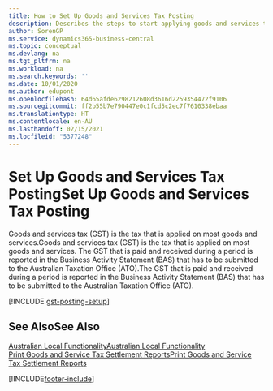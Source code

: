 ```yaml
---
title: How to Set Up Goods and Services Tax Posting
description: Describes the steps to start applying goods and services tax (GST) to goods and services.
author: SorenGP
ms.service: dynamics365-business-central
ms.topic: conceptual
ms.devlang: na
ms.tgt_pltfrm: na
ms.workload: na
ms.search.keywords: ''
ms.date: 10/01/2020
ms.author: edupont
ms.openlocfilehash: 64d65afde6298212608d3616d2259354472f9106
ms.sourcegitcommit: ff2b55b7e790447e0c1fcd5c2ec7f7610338ebaa
ms.translationtype: HT
ms.contentlocale: en-AU
ms.lasthandoff: 02/15/2021
ms.locfileid: "5377248"
---
```

# <a name="set-up-goods-and-services-tax-posting"></a><span data-ttu-id="11133-103">Set Up Goods and Services Tax Posting</span><span class="sxs-lookup"><span data-stu-id="11133-103">Set Up Goods and Services Tax Posting</span></span>
<span data-ttu-id="11133-104">Goods and services tax (GST) is the tax that is applied on most goods and services.</span><span class="sxs-lookup"><span data-stu-id="11133-104">Goods and services tax (GST) is the tax that is applied on most goods and services.</span></span> <span data-ttu-id="11133-105">The GST that is paid and received during a period is reported in the Business Activity Statement (BAS) that has to be submitted to the Australian Taxation Office (ATO).</span><span class="sxs-lookup"><span data-stu-id="11133-105">The GST that is paid and received during a period is reported in the Business Activity Statement (BAS) that has to be submitted to the Australian Taxation Office (ATO).</span></span>  

[!INCLUDE [gst-posting-setup](../includes/AUNZ/gst-posting-setup.md)]

## <a name="see-also"></a><span data-ttu-id="11133-106">See Also</span><span class="sxs-lookup"><span data-stu-id="11133-106">See Also</span></span>

[<span data-ttu-id="11133-107">Australian Local Functionality</span><span class="sxs-lookup"><span data-stu-id="11133-107">Australian Local Functionality</span></span>](australia-local-functionality.md)  
[<span data-ttu-id="11133-108">Print Goods and Service Tax Settlement Reports</span><span class="sxs-lookup"><span data-stu-id="11133-108">Print Goods and Service Tax Settlement Reports</span></span>](how-to-print-goods-and-service-tax-settlement-reports.md)  


[!INCLUDE[footer-include](../../includes/footer-banner.md)]